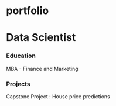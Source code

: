 # portfolio

# Data Scientist

### Education
MBA - Finance and Marketing

### Projects
Capstone Project : House price predictions
